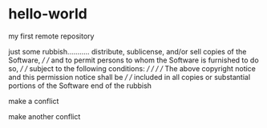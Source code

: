# hello-world
my  first remote repository

just some rubbish...........
distribute, sublicense, and/or sell copies of the Software, */
/* and to permit persons to whom the Software is furnished to do so,    */
/* subject to the following conditions:                                 */
/*                                                                      */
/* The above copyright notice and this permission notice shall be       */
/* included in all copies or substantial portions of the Software
end of the rubbish


make a conflict

make another conflict
